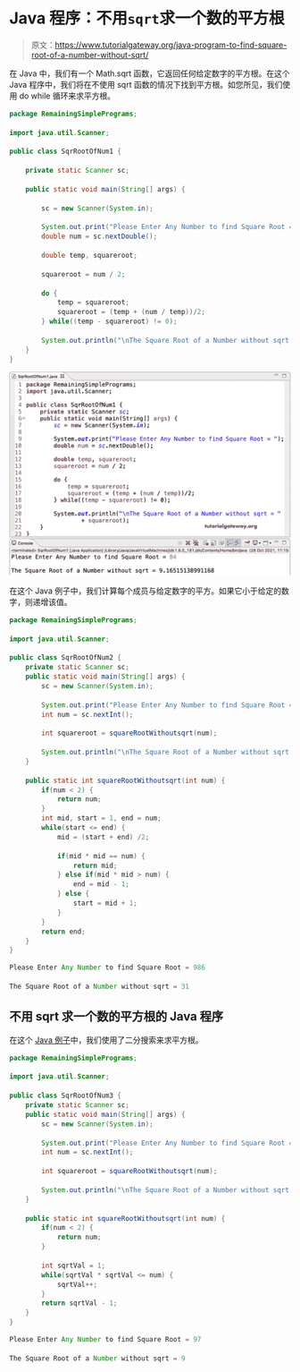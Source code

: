 # Java 程序：不用`sqrt`求一个数的平方根

> 原文：<https://www.tutorialgateway.org/java-program-to-find-square-root-of-a-number-without-sqrt/>

在 Java 中，我们有一个 Math.sqrt 函数，它返回任何给定数字的平方根。在这个 Java 程序中，我们将在不使用 sqrt 函数的情况下找到平方根。如您所见，我们使用 do while 循环来求平方根。

```java
package RemainingSimplePrograms;

import java.util.Scanner;

public class SqrRootOfNum1 {

	private static Scanner sc;

	public static void main(String[] args) {

		sc = new Scanner(System.in);

		System.out.print("Please Enter Any Number to find Square Root = ");
		double num = sc.nextDouble();

		double temp, squareroot;

		squareroot = num / 2;

		do {
			temp = squareroot;
			squareroot = (temp + (num / temp))/2;
		} while((temp - squareroot) != 0);

		System.out.println("\nThe Square Root of a Number without sqrt = " + squareroot);
	}
}
```

![Java Program to find Square Root of a Number without sqrt](img/36eb2a76886d38e240cd0e3a4e824671.png)

在这个 Java 例子中，我们计算每个成员与给定数字的平方。如果它小于给定的数字，则递增该值。

```java
package RemainingSimplePrograms;

import java.util.Scanner;

public class SqrRootOfNum2 {
	private static Scanner sc;
	public static void main(String[] args) {
		sc = new Scanner(System.in);

		System.out.print("Please Enter Any Number to find Square Root = ");
		int num = sc.nextInt();

		int squareroot = squareRootWithoutsqrt(num);

		System.out.println("\nThe Square Root of a Number without sqrt = " + squareroot);
	}

	public static int squareRootWithoutsqrt(int num) {
		if(num < 2) {
			return num;
		}
		int mid, start = 1, end = num;
		while(start <= end) {
			mid = (start + end) /2;

			if(mid * mid == num) {
				return mid;
			} else if(mid * mid > num) {
				end = mid - 1;
			} else {
				start = mid + 1;
			}
		}
		return end;
	}
}

```

```java
Please Enter Any Number to find Square Root = 986

The Square Root of a Number without sqrt = 31 
```

## 不用 sqrt 求一个数的平方根的 Java 程序

在这个 [Java 例子](https://www.tutorialgateway.org/learn-java-programs/)中，我们使用了二分搜索来求平方根。

```java
package RemainingSimplePrograms;

import java.util.Scanner;

public class SqrRootOfNum3 {
	private static Scanner sc;
	public static void main(String[] args) {
		sc = new Scanner(System.in);

		System.out.print("Please Enter Any Number to find Square Root = ");
		int num = sc.nextInt();

		int squareroot = squareRootWithoutsqrt(num);

		System.out.println("\nThe Square Root of a Number without sqrt = " + squareroot);
	}

	public static int squareRootWithoutsqrt(int num) {
		if(num < 2) {
			return num;
		}

		int sqrtVal = 1;
		while(sqrtVal * sqrtVal <= num) {
			sqrtVal++;
		}
		return sqrtVal - 1;
	}
}

```

```java
Please Enter Any Number to find Square Root = 97

The Square Root of a Number without sqrt = 9
```